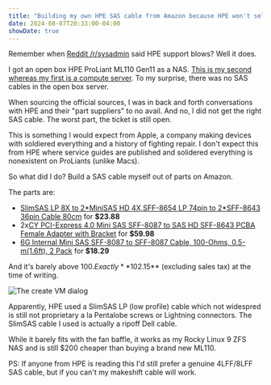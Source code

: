 ```yaml
---
title: "Building my own HPE SAS cable from Amazon because HPE won't sell me one"
date: 2024-08-07T20:33:00-04:00
showDate: true
---
```


Remember when [Reddit /r/sysadmin](https://www.reddit.com/r/sysadmin/) said
HPE support blows? Well it does.

I got an open box HPE ProLiant ML110 Gen11 as a NAS.
[This is my second whereas my first is a compute server](/images/homelab_20240728.jpg).
To my surprise, there was no SAS cables in the open box server.

When sourcing the official sources, I was in back and forth conversations with
HPE and their "part suppliers" to no avail. And no, I did not get the right SAS
cable. The worst part, the ticket is still open.

This is something I would expect from Apple, a company making devices with
soldiered everything and a history of fighting repair. I don't expect this from
HPE where service guides are published and solidered everything is nonexistent
on ProLiants (unlike Macs).

So what did I do? Build a SAS cable myself out of parts on Amazon.

The parts are:

 * [SlimSAS LP 8X to 2\*MiniSAS HD 4X,SFF-8654 LP 74pin to 2\*SFF-8643 36pin Cable 80cm](https://www.amazon.com/dp/B0B5D2K1HP) for **$23.88**
 * 2x[CY PCI-Express 4.0 Mini SAS SFF-8087 to SAS HD SFF-8643 PCBA Female Adapter with Bracket](https://www.amazon.com/dp/B0BZ57DMMM) for **$59.98**
 * [6G Internal Mini SAS SFF-8087 to SFF-8087 Cable, 100-Ohms, 0.5-m(1.6ft), 2 Pack](https://www.amazon.com/dp/B017CO6JRO) for **$18.29**

And it's barely above $100. Exactly **$102.15** (excluding sales tax) at the
time of writing.

![The create VM dialog](/images/hpe_ml110_diy_sas.jpg)

Apparently, HPE used a SlimSAS LP (low profile) cable which not widespred is
still not proprietary a la Pentalobe screws or Lightning connectors. The
SlimSAS cable I used is actually a ripoff Dell cable.

While it barely fits with the fan baffle, it works as my Rocky Linux 9 ZFS NAS
and is still $200 cheaper than buying a brand new ML110.

PS: If anyone from HPE is reading this I'd still prefer a genuine 4LFF/8LFF
SAS cable, but if you can't my makeshift cable will work.
